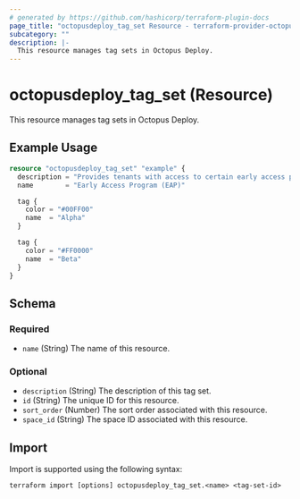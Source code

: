 ```yaml
---
# generated by https://github.com/hashicorp/terraform-plugin-docs
page_title: "octopusdeploy_tag_set Resource - terraform-provider-octopusdeploy"
subcategory: ""
description: |-
  This resource manages tag sets in Octopus Deploy.
---
```


# octopusdeploy_tag_set (Resource)

This resource manages tag sets in Octopus Deploy.

## Example Usage

```terraform
resource "octopusdeploy_tag_set" "example" {
  description = "Provides tenants with access to certain early access programs."
  name        = "Early Access Program (EAP)"

  tag {
    color = "#00FF00"
    name  = "Alpha"
  }

  tag {
    color = "#FF0000"
    name  = "Beta"
  }
}
```

<!-- schema generated by tfplugindocs -->
## Schema

### Required

- `name` (String) The name of this resource.

### Optional

- `description` (String) The description of this tag set.
- `id` (String) The unique ID for this resource.
- `sort_order` (Number) The sort order associated with this resource.
- `space_id` (String) The space ID associated with this resource.

## Import

Import is supported using the following syntax:

```shell
terraform import [options] octopusdeploy_tag_set.<name> <tag-set-id>
```

